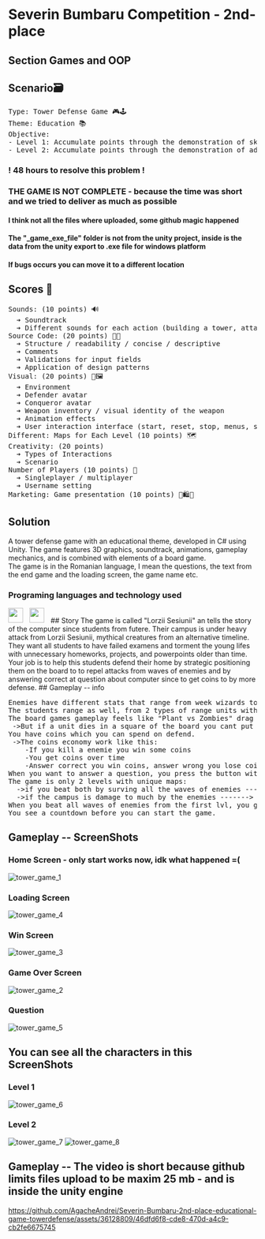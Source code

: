 # Severin Bumbaru Competition - 2nd-place
## Section Games and OOP 

## Scenario🗃️
<pre>
Type: Tower Defense Game 🎮🕹️
Theme: Education 📚
Objective:
- Level 1: Accumulate points through the demonstration of skills and abilities, as well as confrontation. 
- Level 2: Accumulate points through the demonstration of advanced skills and abilities (which depend on those from Level 1) and confrontation.
</pre>

### **! 48 hours to resolve this problem !**
### THE GAME IS NOT COMPLETE - because the time was short and we tried to deliver as much as possible 
#### I think not all the files where uploaded, some github magic happened 
#### The "_game_exe_file" folder is not from the unity project, inside is the data from the unity export to .exe file for windows platform 
#### If bugs occurs you can move it to a different location
## Scores 💯
<pre>
Sounds: (10 points) 🔊
  ➔ Soundtrack
  ➔ Different sounds for each action (building a tower, attacking, annihilating an enemy, defeating an enemy, progressing to the next level)
Source Code: (20 points) 🧑‍💻
  ➔ Structure / readability / concise / descriptive
  ➔ Comments
  ➔ Validations for input fields
  ➔ Application of design patterns
Visual: (20 points) 🎨🖼️
  ➔ Environment
  ➔ Defender avatar
  ➔ Conqueror avatar
  ➔ Weapon inventory / visual identity of the weapon
  ➔ Animation effects
  ➔ User interaction interface (start, reset, stop, menus, score/number of lives/timer/collisions/teleportations notifications)
Different: Maps for Each Level (10 points) 🗺️
Creativity: (20 points)
  ➔ Types of Interactions
  ➔ Scenario
Number of Players (10 points) 🤼
  ➔ Singleplayer / multiplayer
  ➔ Username setting
Marketing: Game presentation (10 points) 🏪🛍️🛒
</pre>

## Solution
A tower defense game with an educational theme, developed in C# using Unity. The game features 3D graphics, soundtrack, animations, gameplay mechanics, and is combined with elements of a board game.
<br>
The game is in the Romanian language, I mean the questions, the text from the end game and the loading screen, the game name etc.
### Programing languages and technology used

<img align="left" width="30px" style="padding-right:10px" src="https://cdn.jsdelivr.net/gh/devicons/devicon/icons/csharp/csharp-original.svg" />   
<img align="left" width="30px" style="padding-right:10px" src="https://cdn.jsdelivr.net/gh/devicons/devicon/icons/unity/unity-original.svg" />   

<br>  
## Story
The game is called "Lorzii Sesiunii" an tells the story of the computer since students from futere. Their campus is under heavy attack from Lorzii Sesiunii, mythical creatures from an alternative timeline. They want all students to have failed examens and torment the young lifes with unnecessary homeworks, projects, and powerpoints older than time. Your job is to help this students defend their home by strategic positioning them on the board to to repel attacks from waves of enemies and by answering correct at question about computer since to get coins to by more defense. 
## Gameplay -- info
<pre>
Enemies have different stats that range from week wizards to the strongest lord (3 types of enemies), they have only melee attacks.
The students range as well, from 2 types of range units with different fire rate, damage and price.
The board games gameplay feels like "Plant vs Zombies" drag and drop the unit where you want to defend. 
 ->But if a unit dies in a square of the board you cant put another one there. Choose wisely!
You have coins which you can spend on defend.
 ->The coins economy work like this:
    -If you kill a enemie you win some coins
    -You get coins over time
    -Answer correct you win coins, answer wrong you lose coins. Again choose wisely! 
When you want to answer a question, you press the button with a qustion mark --> the times freeze when you do this.
The game is only 2 levels with unique maps:
  ->if you beat both by surving all the waves of enemies ------> You win !!!!!! 🥇🥇🥇
  ->if the campus is damage to much by the enemies -------> You lose 🥲🥲🥲
When you beat all waves of enemies from the first lvl, you go to the next one!
You see a countdown before you can start the game.
</pre>

## Gameplay -- ScreenShots
### Home Screen - only start works now, idk what happened =(
![tower_game_1](https://github.com/AgacheAndrei/Severin-Bumbaru-2nd-place-educational-game-towerdefense/assets/36128809/7064df88-bf07-4354-b8da-aa5cb08d7849)
### Loading Screen
![tower_game_4](https://github.com/AgacheAndrei/Severin-Bumbaru-2nd-place-educational-game-towerdefense/assets/36128809/5bde12a0-f2c1-4017-a891-80fa32021c04)
### Win Screen
![tower_game_3](https://github.com/AgacheAndrei/Severin-Bumbaru-2nd-place-educational-game-towerdefense/assets/36128809/bcd89238-6e50-4aed-80b1-6d683843767b)
### Game Over Screen 
![tower_game_2](https://github.com/AgacheAndrei/Severin-Bumbaru-2nd-place-educational-game-towerdefense/assets/36128809/577df8b9-48b9-4346-80d9-b8a88c4b4f3d)
### Question 
![tower_game_5](https://github.com/AgacheAndrei/Severin-Bumbaru-2nd-place-educational-game-towerdefense/assets/36128809/6aaadaed-9728-46c8-87a5-a78b31e45e2a)
## You can see all the characters in this ScreenShots
### Level 1
![tower_game_6](https://github.com/AgacheAndrei/Severin-Bumbaru-2nd-place-educational-game-towerdefense/assets/36128809/babdb6c7-3769-4021-8c48-53d99de832e8)
### Level 2
![tower_game_7](https://github.com/AgacheAndrei/Severin-Bumbaru-2nd-place-educational-game-towerdefense/assets/36128809/2fd86302-fb25-4951-9c7a-8df354053ec9)
![tower_game_8](https://github.com/AgacheAndrei/Severin-Bumbaru-2nd-place-educational-game-towerdefense/assets/36128809/e8b43f38-f66b-432f-bbab-46b37dba64a2)
## Gameplay -- The video is short because github limits files upload to be maxim 25 mb - and is inside the unity engine
https://github.com/AgacheAndrei/Severin-Bumbaru-2nd-place-educational-game-towerdefense/assets/36128809/46dfd6f8-cde8-470d-a4c9-cb2fe6675745

